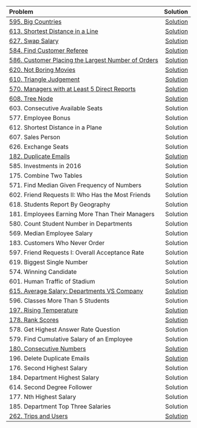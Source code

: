 | Problem| Solution |
| :---         |         ---: |
|[595.	Big Countries](https://leetcode.com/problems/big-countries/description/) |  [Solution](https://github.com/qw924/practicalSQL/blob/master/leetcode/595BigCountries.md)| 
| [613.	Shortest Distance in a Line](https://leetcode.com/problems/shortest-distance-in-a-line/description/)  |[Solution](https://github.com/qw924/practicalSQL/blob/master/leetcode/613ShortestDistanceInALine.md)|
| [627.	Swap Salary](https://leetcode.com/problems/swap-salary/description/) | [Solution](https://github.com/qw924/practicalSQL/blob/master/leetcode/627SwapSalary.md)| 
| [584.	Find Customer Referee](https://leetcode.com/problems/find-customer-referee/description/)  |  [Solution](https://github.com/qw924/practicalSQL/blob/master/leetcode/584_Find_Customer_Referee.md)| 
| [586.	Customer Placing the Largest Number of Orders](https://leetcode.com/problems/customer-placing-the-largest-number-of-orders/description/) | [Solution](https://github.com/qw924/practicalSQL/blob/master/leetcode/586_Customer_Placing_the_Largest_Number_of_Orders.md)| 
| [620.	Not Boring Movies](https://leetcode.com/problems/not-boring-movies/description/)	| [Solution](https://github.com/qw924/practicalSQL/blob/master/leetcode/620_Not_Boring_Movies.md)| 
| [610.	Triangle Judgement](https://leetcode.com/problems/triangle-judgement/description/)	| [Solution](https://github.com/qw924/practicalSQL/blob/master/leetcode/610_Triangle_Judgement.md)| 
| [570.	Managers with at Least 5 Direct Reports](https://leetcode.com/problems/managers-with-at-least-5-direct-reports/description/)	| [Solution](https://github.com/qw924/practicalSQL/blob/master/leetcode/570_Managers_with_atLeast5DirectReports.md)| 
| [608.	Tree Node](https://leetcode.com/problems/tree-node/description/)	|  [Solution](https://github.com/qw924/practicalSQL/blob/master/leetcode/608_Tree_Node.md)|
| 603.	Consecutive Available Seats	| Solution| 
| 577.	Employee Bonus	| Solution| 
| 612.	Shortest Distance in a Plane	| Solution| 
| 607.	Sales Person	| Solution| 
| 626.	Exchange Seats	| Solution| 
| [182.	Duplicate Emails](https://leetcode.com/problems/duplicate-emails/description/)	|[Solution](https://github.com/qw924/practicalSQL/blob/master/leetcode/182DuplicateEmails.md)|
| 585.	Investments in 2016	| Solution| 
| 175.	Combine Two Tables	| Solution| 
| 571.	Find Median Given Frequency of Numbers | Solution| 
| 602.	Friend Requests II: Who Has the Most Friends	| Solution| 
| 618.	Students Report By Geography| Solution| 
| 181.	Employees Earning More Than Their Managers	| Solution| 
| 580.	Count Student Number in Departments	| Solution| 
| 569.	Median Employee Salary| Solution| 
| 183.	Customers Who Never Order	| Solution| 
| 597.	Friend Requests I: Overall Acceptance Rate	| Solution| 
| 619.	Biggest Single Number	| Solution| 
| 574.	Winning Candidate	| Solution| 
| 601.	Human Traffic of Stadium| Solution| 
| [615.	Average Salary: Departments VS Company](https://leetcode.com/problems/average-salary-departments-vs-company/description/)|[Solution](https://github.com/qw924/practicalSQL/blob/master/leetcode/615_Average_Salary_DepartmentsVSCompany.md)|
| 596.	Classes More Than 5 Students	| Solution| 
| [197.	Rising Temperature](https://leetcode.com/problems/rising-temperature/description/)	| [Solution](https://github.com/qw924/practicalSQL/blob/master/leetcode/197_Rising_Temperature.md)| 
| [178.	Rank Scores](https://leetcode.com/problems/rank-scores/)|[Solution](https://github.com/qw924/practicalSQL/blob/master/leetcode/178RankScores.md)|
| 578.	Get Highest Answer Rate Question	| Solution| 
| 579.	Find Cumulative Salary of an Employee| Solution| 
| [180.	Consecutive Numbers](https://leetcode.com/problems/consecutive-numbers/description/)	|[Solution](https://github.com/qw924/practicalSQL/blob/master/leetcode/180_Consecutive_Numbers.md)|
| 196.	Delete Duplicate Emails	|[Solution](https://github.com/qw924/practicalSQL/blob/master/leetcode/196DeleteDuplicateEmails.md)|
| 176.	Second Highest Salary	| Solution| 
| 184.	Department Highest Salary	| Solution| 
| 614.	Second Degree Follower	| Solution| 
| 177.	Nth Highest Salary	| Solution| 
| 185.	Department Top Three Salaries| Solution| 
| [262.	Trips and Users](https://leetcode.com/problems/trips-and-users/description/) |[Solution](https://github.com/qw924/practicalSQL/blob/master/leetcode/262_Trips_and_Users.md)|
